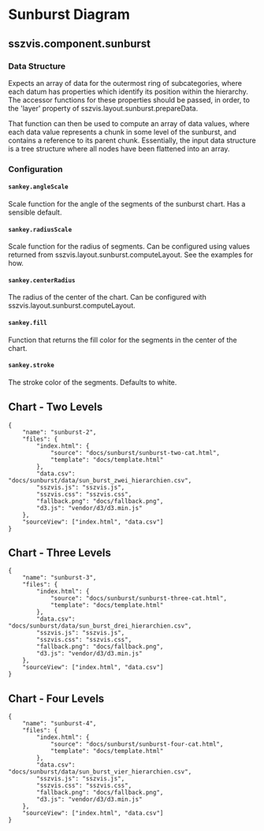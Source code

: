 # Sunburst Diagram

## sszvis.component.sunburst

### Data Structure

Expects an array of data for the outermost ring of subcategories, where each datum has properties which identify its position within the hierarchy. The accessor functions for these properties should be passed, in order, to the 'layer' property of sszvis.layout.sunburst.prepareData.

That function can then be used to compute an array of data values, where each data value represents a chunk in some level of the sunburst, and contains a reference to its parent chunk. Essentially, the input data structure is a tree structure where all nodes have been flattened into an array.

### Configuration

#### `sankey.angleScale`

Scale function for the angle of the segments of the sunburst chart. Has a sensible default.

#### `sankey.radiusScale`

Scale function for the radius of segments. Can be configured using values returned from sszvis.layout.sunburst.computeLayout. See the examples for how.

#### `sankey.centerRadius`

The radius of the center of the chart. Can be configured with sszvis.layout.sunburst.computeLayout.

#### `sankey.fill`

Function that returns the fill color for the segments in the center of the chart.

#### `sankey.stroke`

The stroke color of the segments. Defaults to white.

## Chart - Two Levels

```project
{
    "name": "sunburst-2",
    "files": {
        "index.html": {
            "source": "docs/sunburst/sunburst-two-cat.html",
            "template": "docs/template.html"
        },
        "data.csv": "docs/sunburst/data/sun_burst_zwei_hierarchien.csv",
        "sszvis.js": "sszvis.js",
        "sszvis.css": "sszvis.css",
        "fallback.png": "docs/fallback.png",
        "d3.js": "vendor/d3/d3.min.js"
    },
    "sourceView": ["index.html", "data.csv"]
}
```

## Chart - Three Levels

```project
{
    "name": "sunburst-3",
    "files": {
        "index.html": {
            "source": "docs/sunburst/sunburst-three-cat.html",
            "template": "docs/template.html"
        },
        "data.csv": "docs/sunburst/data/sun_burst_drei_hierarchien.csv",
        "sszvis.js": "sszvis.js",
        "sszvis.css": "sszvis.css",
        "fallback.png": "docs/fallback.png",
        "d3.js": "vendor/d3/d3.min.js"
    },
    "sourceView": ["index.html", "data.csv"]
}
```

## Chart - Four Levels

```project
{
    "name": "sunburst-4",
    "files": {
        "index.html": {
            "source": "docs/sunburst/sunburst-four-cat.html",
            "template": "docs/template.html"
        },
        "data.csv": "docs/sunburst/data/sun_burst_vier_hierarchien.csv",
        "sszvis.js": "sszvis.js",
        "sszvis.css": "sszvis.css",
        "fallback.png": "docs/fallback.png",
        "d3.js": "vendor/d3/d3.min.js"
    },
    "sourceView": ["index.html", "data.csv"]
}
```
